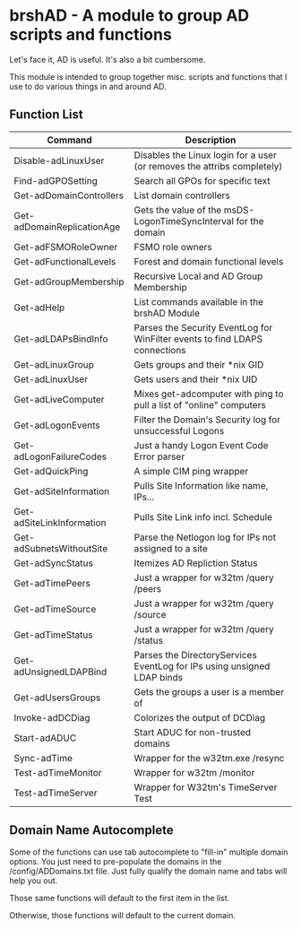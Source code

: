 ﻿# brshAD - A module to group AD scripts and functions

Let's face it, AD is useful. It's also a bit cumbersome.

This module is intended to group together misc. scripts
and functions that I use to do various things in and
around AD.

## Function List

| Command                    | Description                                                                 |
| -------------------------- | --------------------------------------------------------------------------- |
| Disable-adLinuxUser        | Disables the Linux login for a user (or removes the attribs completely)     |
| Find-adGPOSetting          | Search all GPOs for specific text                                           |
| Get-adDomainControllers    | List domain controllers                                                     |
| Get-adDomainReplicationAge | Gets the value of the msDS-LogonTimeSyncInterval for the domain             |
| Get-adFSMORoleOwner        | FSMO role owners 				                                           |
| Get-adFunctionalLevels     | Forest and domain functional levels                                         |
| Get-adGroupMembership      | Recursive Local and AD Group Membership                                     |
| Get-adHelp                 | List commands available in the brshAD Module                                |
| Get-adLDAPsBindInfo        | Parses the Security EventLog for WinFilter events to find LDAPS connections |
| Get-adLinuxGroup           | Gets groups and their *nix GID                                              |
| Get-adLinuxUser            | Gets users and their *nix UID                                               |
| Get-adLiveComputer         | Mixes get-adcomputer with ping to pull a list of "online" computers         |
| Get-adLogonEvents          | Filter the Domain's Security log for unsuccessful Logons                    |
| Get-adLogonFailureCodes    | Just a handy Logon Event Code Error parser                                  |
| Get-adQuickPing            | A simple CIM ping wrapper                                                   |
| Get-adSiteInformation      | Pulls Site Information like name, IPs...                                    |
| Get-adSiteLinkInformation  | Pulls Site Link info incl. Schedule                                         |
| Get-adSubnetsWithoutSite   | Parse the Netlogon log for IPs not assigned to a site                       |
| Get-adSyncStatus           | Itemizes AD Repliction Status                                               |
| Get-adTimePeers            | Just a wrapper for w32tm /query /peers                                      |
| Get-adTimeSource           | Just a wrapper for w32tm /query /source                                     |
| Get-adTimeStatus           | Just a wrapper for w32tm /query /status                                     |
| Get-adUnsignedLDAPBind     | Parses the DirectoryServices EventLog for IPs using unsigned LDAP binds     |
| Get-adUsersGroups          | Gets the groups a user is a member of                                       |
| Invoke-adDCDiag            | Colorizes the output of DCDiag                                              |
| Start-adADUC               | Start ADUC for non-trusted domains                                          |
| Sync-adTime                | Wrapper for the w32tm.exe /resync                                           |
| Test-adTimeMonitor         | Wrapper for w32tm /monitor                                                  |
| Test-adTimeServer          | Wrapper for W32tm's TimeServer Test                                         |

## Domain Name Autocomplete

Some of the functions can use tab autocomplete to "fill-in" multiple domain options. You just need to
pre-populate the domains in the /config/ADDomains.txt file. Just fully qualify the domain name and tabs
will help you out.

Those same functions will default to the first item in the list.

Otherwise, those functions will default to the current domain.

